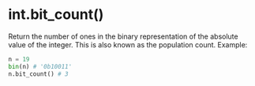 # int.bit_count()

Return the number of ones in the binary representation of the absolute value of the integer. This is also known as the population count. Example:
```python
n = 19
bin(n) # '0b10011'
n.bit_count() # 3
```